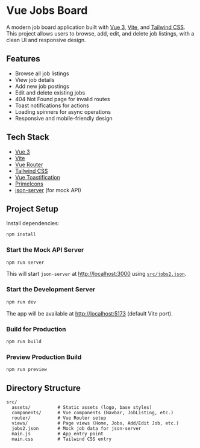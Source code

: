 # Vue Jobs Board

A modern job board application built with [Vue 3](https://vuejs.org/), [Vite](https://vitejs.dev/), and [Tailwind CSS](https://tailwindcss.com/). This project allows users to browse, add, edit, and delete job listings, with a clean UI and responsive design.

## Features

- Browse all job listings
- View job details
- Add new job postings
- Edit and delete existing jobs
- 404 Not Found page for invalid routes
- Toast notifications for actions
- Loading spinners for async operations
- Responsive and mobile-friendly design

## Tech Stack

- [Vue 3](https://vuejs.org/)
- [Vite](https://vitejs.dev/)
- [Vue Router](https://router.vuejs.org/)
- [Tailwind CSS](https://tailwindcss.com/)
- [Vue Toastification](https://vue-toastification.maronato.dev/)
- [PrimeIcons](https://www.primefaces.org/primeicons/)
- [json-server](https://github.com/typicode/json-server) (for mock API)

## Project Setup

Install dependencies:

```sh
npm install
```

### Start the Mock API Server

```sh
npm run server
```

This will start `json-server` at [http://localhost:3000](http://localhost:3000) using [`src/jobs2.json`](src/jobs2.json).

### Start the Development Server

```sh
npm run dev
```

The app will be available at [http://localhost:5173](http://localhost:5173) (default Vite port).

### Build for Production

```sh
npm run build
```

### Preview Production Build

```sh
npm run preview
```

## Directory Structure

```
src/
  assets/          # Static assets (logo, base styles)
  components/      # Vue components (Navbar, JobListing, etc.)
  router/          # Vue Router setup
  views/           # Page views (Home, Jobs, Add/Edit Job, etc.)
  jobs2.json       # Mock job data for json-server
  main.js          # App entry point
  main.css         # Tailwind CSS entry
```
